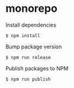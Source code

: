 # monorepo

Install dependencies

```
$ npm install
```

Bump package version

```
$ npm run release
```

Publish packages to NPM 

```
$ npm run publish
```
